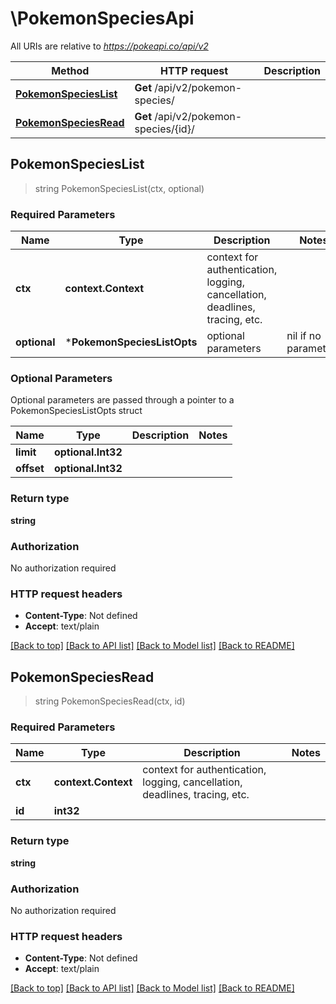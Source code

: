 # \PokemonSpeciesApi

All URIs are relative to *https://pokeapi.co/api/v2*

Method | HTTP request | Description
------------- | ------------- | -------------
[**PokemonSpeciesList**](PokemonSpeciesApi.md#PokemonSpeciesList) | **Get** /api/v2/pokemon-species/ | 
[**PokemonSpeciesRead**](PokemonSpeciesApi.md#PokemonSpeciesRead) | **Get** /api/v2/pokemon-species/{id}/ | 



## PokemonSpeciesList

> string PokemonSpeciesList(ctx, optional)



### Required Parameters


Name | Type | Description  | Notes
------------- | ------------- | ------------- | -------------
**ctx** | **context.Context** | context for authentication, logging, cancellation, deadlines, tracing, etc.
 **optional** | ***PokemonSpeciesListOpts** | optional parameters | nil if no parameters

### Optional Parameters

Optional parameters are passed through a pointer to a PokemonSpeciesListOpts struct


Name | Type | Description  | Notes
------------- | ------------- | ------------- | -------------
 **limit** | **optional.Int32**|  | 
 **offset** | **optional.Int32**|  | 

### Return type

**string**

### Authorization

No authorization required

### HTTP request headers

- **Content-Type**: Not defined
- **Accept**: text/plain

[[Back to top]](#) [[Back to API list]](../README.md#documentation-for-api-endpoints)
[[Back to Model list]](../README.md#documentation-for-models)
[[Back to README]](../README.md)


## PokemonSpeciesRead

> string PokemonSpeciesRead(ctx, id)



### Required Parameters


Name | Type | Description  | Notes
------------- | ------------- | ------------- | -------------
**ctx** | **context.Context** | context for authentication, logging, cancellation, deadlines, tracing, etc.
**id** | **int32**|  | 

### Return type

**string**

### Authorization

No authorization required

### HTTP request headers

- **Content-Type**: Not defined
- **Accept**: text/plain

[[Back to top]](#) [[Back to API list]](../README.md#documentation-for-api-endpoints)
[[Back to Model list]](../README.md#documentation-for-models)
[[Back to README]](../README.md)


